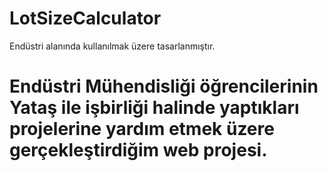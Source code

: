 # LotSizeCalculator
Endüstri alanında kullanılmak üzere tasarlanmıştır.
# Endüstri Mühendisliği öğrencilerinin Yataş ile işbirliği halinde yaptıkları projelerine yardım etmek üzere gerçekleştirdiğim web projesi.
